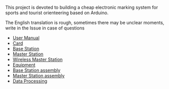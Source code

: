 This project is devoted to building a cheap electronic marking system for sports and tourist orienteering based on Arduino.

The English translation is rough, sometimes there may be unclear moments, write in the Issue in case of questions

* [User Manual](/Doc/en/UserManual.md)
* [Card](/Doc/en/Card.md)
* [Base Station](/Doc/en/BaseStation.md)
* [Master Station](/Doc/en/MasterStation.md)
* [Wireless Master Station](/Doc/en/WirelessMasterStation.md)
* [Equipment](/Doc/en/Equipment.md)
* [Base Station assembly](/Doc/en/BaseStationAssembly.md)
* [Master Station assembly](/Doc/en/MasterStationAssembly.md)
* [Data Processing](/Doc/en/DataProcessing.md)
